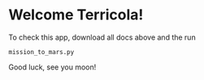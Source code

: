 # Welcome Terricola! 

To check this app, download all docs above and the run 

```
mission_to_mars.py
```

Good luck, see you moon! 
